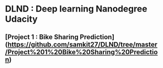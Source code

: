# DLND : Deep learning Nanodegree Udacity

## [Project 1 : Bike Sharing Prediction] (https://github.com/samkit27/DLND/tree/master/Project%201%20Bike%20Sharing%20Prediction)
